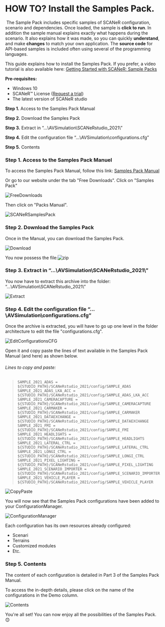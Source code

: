 # HOW TO? Install the Samples Pack.

​	The Sample Pack includes specific samples of SCANeR configuration, scenario and dependencies. Once loaded, the sample is **click to run**. In addition the sample manual explains exactly what happens during the scenario. It also explains how it was made, so you can quickly **understand**, and make **changes** to match your own application. The **source code** for API-based samples is included often using several of the programming languages.

This guide explains how to install the Samples Pack. If you prefer, a video tutorial is also available here: [Getting Started with SCANeR: Sample Packs](https://youtu.be/RaJ-1HfnqTM)

**Pre-requisites:** 

- Windows 10
- SCANeR™ License ([Request a trial](https://www.avsimulation.com/scaner-studio-trial/))
- The latest version of SCANeR studio

**Step 1.** Access to the Samples Pack Manual

**Step 2.** Download the Samples Pack

**Step 3.** Extract in “...\AVSimulation\SCANeRstudio_2021\”

**Step 4.** Edit the configuration file “…\AVSimulation\configurations.cfg”

**Step 5.** Contents

### Step 1. Access to the Samples Pack Manuel

To access the Samples Pack Manual, follow this link: [Samples Pack Manual](http://stockage.scanersimulation.com/Evaluation/2021/SCANeRstudio_SamplesPack_2021.pdf)

Or go to our website under the tab "Free Downloads". Click on "Samples Pack"

![FreeDownloads](./assets/FreeDownloads.png)

Then click on "Packs Manual".

![SCANeRSamplesPack](./assets/SCANeRSamplesPack.png)

### Step 2. Download the Samples Pack

Once in the Manual, you can download the Samples Pack.

![Download](./assets/Download.png)

You now possess the file:![zip](./assets/zip.png)

### Step 3. Extract in “...\AVSimulation\SCANeRstudio_2021\”

You now have to extract this archive into the folder: “...\AVSimulation\SCANeRstudio_2021\”

![Extract](./assets/Extract.PNG)

### Step 4. Edit the configuration file “…\AVSimulation\configurations.cfg”

Once the archive is extracted, you will have to go up one level in the folder architecture to edit the file "configurations.cfg".

![EditConfigurationsCFG](./assets/EditConfigurationsCFG.PNG)

Open it and copy paste the lines of text available in the Samples Pack Manual (and here) as shown below.

###### Lines to copy and paste:

> `SAMPLE_2021_ADAS = ${STUDIO_PATH}/SCANeRstudio_2021/config/SAMPLE_ADAS`
> `SAMPLE_2021_ADAS_LKA_ACC = ${STUDIO_PATH}/SCANeRstudio_2021/config/SAMPLE_ADAS_LKA_ACC` 
> `SAMPLE_2021_CAMERACAPTURE = ${STUDIO_PATH}/SCANeRstudio_2021/config/SAMPLE_CAMERACAPTURE` 
> `SAMPLE_2021_CARMAKER = ${STUDIO_PATH}/SCANeRstudio_2021/config/SAMPLE_CARMAKER` 
> `SAMPLE_2021_DATAEXCHANGE = ${STUDIO_PATH}/SCANeRstudio_2021/config/SAMPLE_DATAEXCHANGE` 
> `SAMPLE_2021_FMI = ${STUDIO_PATH}/SCANeRstudio_2021/config/SAMPLE_FMI` 
> `SAMPLE_2021_HEADLIGHTS = ${STUDIO_PATH}/SCANeRstudio_2021/config/SAMPLE_HEADLIGHTS` 
> `SAMPLE_2021_LATERAL_CTRL = ${STUDIO_PATH}/SCANeRstudio_2021/config/SAMPLE_LATERAL_CTRL` 
> `SAMPLE_2021_LONGI_CTRL = ${STUDIO_PATH}/SCANeRstudio_2021/config/SAMPLE_LONGI_CTRL` 
> `SAMPLE_2021_PIXEL_LIGHTING = ${STUDIO_PATH}/SCANeRstudio_2021/config/SAMPLE_PIXEL_LIGHTING` 
> `SAMPLE_2021_SCENARIO_IMPORTER = ${STUDIO_PATH}/SCANeRstudio_2021/config/SAMPLE_SCENARIO_IMPORTER` 
> `SAMPLE_2021_VEHICLE_PLAYER = ${STUDIO_PATH}/SCANeRstudio_2021/config/SAMPLE_VEHICLE_PLAYER`

![CopyPaste](./assets/CopyPaste.PNG)

You will now see that the Samples Pack configurations have been added to your ConfigurationManager.

![ConfigurationManager](./assets/ConfigurationManager.PNG)

Each configuration has its own resources already configured:

- Scenari
- Terrains
- Customized modules
- Etc.

### Step 5. Contents

The content of each configuration is detailed in Part 3 of the Samples Pack Manual.

To access the in-depth details, please click on the name of the configurations in the Demo column.

![Contents](./assets/Contents.PNG)

You're all set! You can now enjoy all the possibilities of the Samples Pack. 😊

